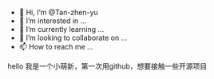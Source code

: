 - 👋 Hi, I’m @Tan-zhen-yu
- 👀 I’m interested in ...
- 🌱 I’m currently learning ...
- 💞️ I’m looking to collaborate on ...
- 📫 How to reach me ...

<!---
Tan-zhen-yu/Tan-zhen-yu is a ✨ special ✨ repository because its `README.md` (this file) appears on your GitHub profile.
You can click the Preview link to take a look at your changes.
--->
hello 
我是一个小萌新，第一次用github，想要接触一些开源项目
